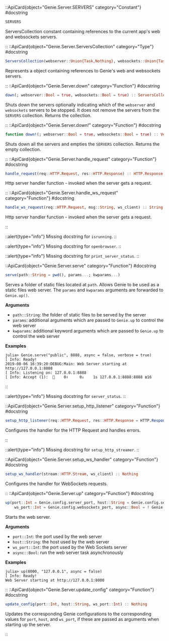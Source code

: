 

::ApiCard{object="Genie.Server.SERVERS" category="Constant"}
#docstring


```julia
SERVERS
```

ServersCollection constant containing references to the current app's web and websockets servers.

::
::ApiCard{object="Genie.Server.ServersCollection" category="Type"}
#docstring


```julia
ServersCollection(webserver::Union{Task,Nothing}, websockets::Union{Task,Nothing})
```

Represents a object containing references to Genie's web and websockets servers.

::
::ApiCard{object="Genie.Server.down" category="Function"}
#docstring


```julia
down(; webserver::Bool = true, websockets::Bool = true) :: ServersCollection
```

Shuts down the servers optionally indicating which of the `webserver` and `websockets` servers to be stopped. It does not remove the servers from the `SERVERS` collection. Returns the collection.

::
::ApiCard{object="Genie.Server.down!" category="Function"}
#docstring


```julia
function down!(; webserver::Bool = true, websockets::Bool = true) :: Vector{ServersCollection}
```

Shuts down all the servers and empties the `SERVERS` collection. Returns the empty collection.

::
::ApiCard{object="Genie.Server.handle_request" category="Function"}
#docstring


```julia
handle_request(req::HTTP.Request, res::HTTP.Response) :: HTTP.Response
```

Http server handler function - invoked when the server gets a request.

::
::ApiCard{object="Genie.Server.handle_ws_request" category="Function"}
#docstring


```julia
handle_ws_request(req::HTTP.Request, msg::String, ws_client) :: String
```

Http server handler function - invoked when the server gets a request.

::


::alert{type="info"}
Missing docstring for `isrunning`. 
::




::alert{type="info"}
Missing docstring for `openbrowser`. 
::




::alert{type="info"}
Missing docstring for `print_server_status`. 
::


::ApiCard{object="Genie.Server.serve" category="Function"}
#docstring


```julia
serve(path::String = pwd(), params...; kwparams...)
```

Serves a folder of static files located at `path`. Allows Genie to be used as a static files web server. The `params` and `kwparams` arguments are forwarded to `Genie.up()`.

**Arguments**

  * `path::String`: the folder of static files to be served by the server
  * `params`: additional arguments which are passed to `Genie.up` to control the web server
  * `kwparams`: additional keyword arguments which are passed to `Genie.up` to control the web server

**Examples**

```julia-repl
julia> Genie.serve("public", 8888, async = false, verbose = true)
[ Info: Ready!
2019-08-06 16:39:20:DEBUG:Main: Web Server starting at http://127.0.0.1:8888
[ Info: Listening on: 127.0.0.1:8888
[ Info: Accept (1):  🔗    0↑     0↓    1s 127.0.0.1:8888:8888 ≣16
```

::


::alert{type="info"}
Missing docstring for `server_status`. 
::


::ApiCard{object="Genie.Server.setup_http_listener" category="Function"}
#docstring


```julia
setup_http_listener(req::HTTP.Request, res::HTTP.Response = HTTP.Response()) :: HTTP.Response
```

Configures the handler for the HTTP Request and handles errors.

::


::alert{type="info"}
Missing docstring for `setup_http_streamer`. 
::


::ApiCard{object="Genie.Server.setup_ws_handler" category="Function"}
#docstring


```julia
setup_ws_handler(stream::HTTP.Stream, ws_client) :: Nothing
```

Configures the handler for WebSockets requests.

::
::ApiCard{object="Genie.Server.up" category="Function"}
#docstring


```julia
up(port::Int = Genie.config.server_port, host::String = Genie.config.server_host;
    ws_port::Int = Genie.config.websockets_port, async::Bool = ! Genie.config.run_as_server) :: ServersCollection
```

Starts the web server.

**Arguments**

  * `port::Int`: the port used by the web server
  * `host::String`: the host used by the web server
  * `ws_port::Int`: the port used by the Web Sockets server
  * `async::Bool`: run the web server task asynchronously

**Examples**

```julia-repl
julia> up(8000, "127.0.0.1", async = false)
[ Info: Ready!
Web Server starting at http://127.0.0.1:8000
```

::
::ApiCard{object="Genie.Server.update_config" category="Function"}
#docstring


```julia
update_config(port::Int, host::String, ws_port::Int) :: Nothing
```

Updates the corresponding Genie configurations to the corresponding values for   `port`, `host`, and `ws_port`, if these are passed as arguments when starting up the server.

::
